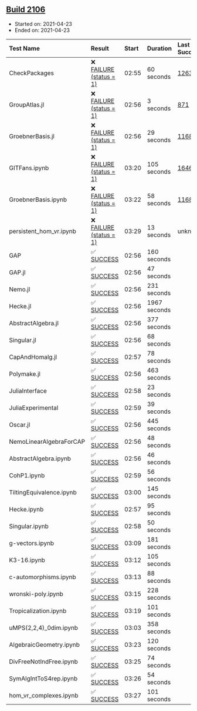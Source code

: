 ## [Build 2106](https://oscarci.mathematik.uni-kl.de/job/oscar-stable/2106/)

* Started on: 2021-04-23
* Ended on: 2021-04-23

| Test Name    | Result | Start | Duration | Last Success | First Failure |
|:-------------|:-------|:------|:---------|:-------------|:--------------|
| CheckPackages | ❌ [FAILURE (status = 1)](https://oscarci.mathematik.uni-kl.de/job/oscar-stable/2106/artifact/logs/build-2106/CheckPackages.log) | 02:55 | 60 seconds | [1263](https://oscarci.mathematik.uni-kl.de/job/oscar-stable/1263/) | [1264](https://oscarci.mathematik.uni-kl.de/job/oscar-stable/1264/) |
| GroupAtlas.jl | ❌ [FAILURE (status = 1)](https://oscarci.mathematik.uni-kl.de/job/oscar-stable/2106/artifact/logs/build-2106/GroupAtlas.jl.log) | 02:56 | 3 seconds | [871](https://oscarci.mathematik.uni-kl.de/job/oscar-stable/871/) | [872](https://oscarci.mathematik.uni-kl.de/job/oscar-stable/872/) |
| GroebnerBasis.jl | ❌ [FAILURE (status = 1)](https://oscarci.mathematik.uni-kl.de/job/oscar-stable/2106/artifact/logs/build-2106/GroebnerBasis.jl.log) | 02:56 | 29 seconds | [1168](https://oscarci.mathematik.uni-kl.de/job/oscar-stable/1168/) | [1169](https://oscarci.mathematik.uni-kl.de/job/oscar-stable/1169/) |
| GITFans.ipynb | ❌ [FAILURE (status = 1)](https://oscarci.mathematik.uni-kl.de/job/oscar-stable/2106/artifact/logs/build-2106/GITFans.ipynb.log) | 03:20 | 105 seconds | [1646](https://oscarci.mathematik.uni-kl.de/job/oscar-stable/1646/) | [1647](https://oscarci.mathematik.uni-kl.de/job/oscar-stable/1647/) |
| GroebnerBasis.ipynb | ❌ [FAILURE (status = 1)](https://oscarci.mathematik.uni-kl.de/job/oscar-stable/2106/artifact/logs/build-2106/GroebnerBasis.ipynb.log) | 03:22 | 58 seconds | [1168](https://oscarci.mathematik.uni-kl.de/job/oscar-stable/1168/) | [1169](https://oscarci.mathematik.uni-kl.de/job/oscar-stable/1169/) |
| persistent_hom_vr.ipynb | ❌ [FAILURE (status = 1)](https://oscarci.mathematik.uni-kl.de/job/oscar-stable/2106/artifact/logs/build-2106/persistent_hom_vr.ipynb.log) | 03:29 | 13 seconds | unknown | unknown |
| GAP | ✅ [SUCCESS](https://oscarci.mathematik.uni-kl.de/job/oscar-stable/2106/artifact/logs/build-2106/GAP.log) | 02:56 | 160 seconds |  |  |
| GAP.jl | ✅ [SUCCESS](https://oscarci.mathematik.uni-kl.de/job/oscar-stable/2106/artifact/logs/build-2106/GAP.jl.log) | 02:56 | 47 seconds |  |  |
| Nemo.jl | ✅ [SUCCESS](https://oscarci.mathematik.uni-kl.de/job/oscar-stable/2106/artifact/logs/build-2106/Nemo.jl.log) | 02:56 | 231 seconds |  |  |
| Hecke.jl | ✅ [SUCCESS](https://oscarci.mathematik.uni-kl.de/job/oscar-stable/2106/artifact/logs/build-2106/Hecke.jl.log) | 02:56 | 1967 seconds |  |  |
| AbstractAlgebra.jl | ✅ [SUCCESS](https://oscarci.mathematik.uni-kl.de/job/oscar-stable/2106/artifact/logs/build-2106/AbstractAlgebra.jl.log) | 02:56 | 377 seconds |  |  |
| Singular.jl | ✅ [SUCCESS](https://oscarci.mathematik.uni-kl.de/job/oscar-stable/2106/artifact/logs/build-2106/Singular.jl.log) | 02:56 | 68 seconds |  |  |
| CapAndHomalg.jl | ✅ [SUCCESS](https://oscarci.mathematik.uni-kl.de/job/oscar-stable/2106/artifact/logs/build-2106/CapAndHomalg.jl.log) | 02:57 | 78 seconds |  |  |
| Polymake.jl | ✅ [SUCCESS](https://oscarci.mathematik.uni-kl.de/job/oscar-stable/2106/artifact/logs/build-2106/Polymake.jl.log) | 02:56 | 463 seconds |  |  |
| JuliaInterface | ✅ [SUCCESS](https://oscarci.mathematik.uni-kl.de/job/oscar-stable/2106/artifact/logs/build-2106/JuliaInterface.log) | 02:58 | 23 seconds |  |  |
| JuliaExperimental | ✅ [SUCCESS](https://oscarci.mathematik.uni-kl.de/job/oscar-stable/2106/artifact/logs/build-2106/JuliaExperimental.log) | 02:59 | 39 seconds |  |  |
| Oscar.jl | ✅ [SUCCESS](https://oscarci.mathematik.uni-kl.de/job/oscar-stable/2106/artifact/logs/build-2106/Oscar.jl.log) | 02:56 | 445 seconds |  |  |
| NemoLinearAlgebraForCAP | ✅ [SUCCESS](https://oscarci.mathematik.uni-kl.de/job/oscar-stable/2106/artifact/logs/build-2106/NemoLinearAlgebraForCAP.log) | 02:56 | 48 seconds |  |  |
| AbstractAlgebra.ipynb | ✅ [SUCCESS](https://oscarci.mathematik.uni-kl.de/job/oscar-stable/2106/artifact/logs/build-2106/AbstractAlgebra.ipynb.log) | 02:56 | 46 seconds |  |  |
| CohP1.ipynb | ✅ [SUCCESS](https://oscarci.mathematik.uni-kl.de/job/oscar-stable/2106/artifact/logs/build-2106/CohP1.ipynb.log) | 02:59 | 56 seconds |  |  |
| TiltingEquivalence.ipynb | ✅ [SUCCESS](https://oscarci.mathematik.uni-kl.de/job/oscar-stable/2106/artifact/logs/build-2106/TiltingEquivalence.ipynb.log) | 03:00 | 145 seconds |  |  |
| Hecke.ipynb | ✅ [SUCCESS](https://oscarci.mathematik.uni-kl.de/job/oscar-stable/2106/artifact/logs/build-2106/Hecke.ipynb.log) | 02:57 | 95 seconds |  |  |
| Singular.ipynb | ✅ [SUCCESS](https://oscarci.mathematik.uni-kl.de/job/oscar-stable/2106/artifact/logs/build-2106/Singular.ipynb.log) | 02:58 | 50 seconds |  |  |
| g-vectors.ipynb | ✅ [SUCCESS](https://oscarci.mathematik.uni-kl.de/job/oscar-stable/2106/artifact/logs/build-2106/g-vectors.ipynb.log) | 03:09 | 181 seconds |  |  |
| K3-16.ipynb | ✅ [SUCCESS](https://oscarci.mathematik.uni-kl.de/job/oscar-stable/2106/artifact/logs/build-2106/K3-16.ipynb.log) | 03:12 | 105 seconds |  |  |
| c-automorphisms.ipynb | ✅ [SUCCESS](https://oscarci.mathematik.uni-kl.de/job/oscar-stable/2106/artifact/logs/build-2106/c-automorphisms.ipynb.log) | 03:13 | 88 seconds |  |  |
| wronski-poly.ipynb | ✅ [SUCCESS](https://oscarci.mathematik.uni-kl.de/job/oscar-stable/2106/artifact/logs/build-2106/wronski-poly.ipynb.log) | 03:15 | 228 seconds |  |  |
| Tropicalization.ipynb | ✅ [SUCCESS](https://oscarci.mathematik.uni-kl.de/job/oscar-stable/2106/artifact/logs/build-2106/Tropicalization.ipynb.log) | 03:19 | 101 seconds |  |  |
| uMPS(2,2,4)_0dim.ipynb | ✅ [SUCCESS](https://oscarci.mathematik.uni-kl.de/job/oscar-stable/2106/artifact/logs/build-2106/uMPS-2-2-4-_0dim.ipynb.log) | 03:03 | 358 seconds |  |  |
| AlgebraicGeometry.ipynb | ✅ [SUCCESS](https://oscarci.mathematik.uni-kl.de/job/oscar-stable/2106/artifact/logs/build-2106/AlgebraicGeometry.ipynb.log) | 03:23 | 120 seconds |  |  |
| DivFreeNotIndFree.ipynb | ✅ [SUCCESS](https://oscarci.mathematik.uni-kl.de/job/oscar-stable/2106/artifact/logs/build-2106/DivFreeNotIndFree.ipynb.log) | 03:25 | 74 seconds |  |  |
| SymAlgIntToS4rep.ipynb | ✅ [SUCCESS](https://oscarci.mathematik.uni-kl.de/job/oscar-stable/2106/artifact/logs/build-2106/SymAlgIntToS4rep.ipynb.log) | 03:26 | 54 seconds |  |  |
| hom_vr_complexes.ipynb | ✅ [SUCCESS](https://oscarci.mathematik.uni-kl.de/job/oscar-stable/2106/artifact/logs/build-2106/hom_vr_complexes.ipynb.log) | 03:27 | 101 seconds |  |  |

